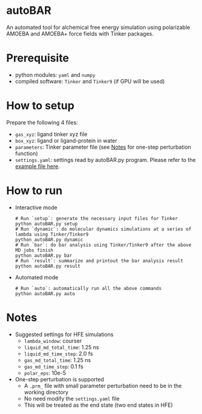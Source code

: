 # autoBAR
An automated tool for alchemical free energy simulation using polarizable AMOEBA and AMOEBA+ force fields with Tinker packages.

# Prerequisite
- python modules: `yaml` and `numpy`
- compiled software: `Tinker` and `Tinker9` (if GPU will be used)

# How to setup 
Prepare the following 4 files:
* `gas_xyz`: ligand tinker xyz file
* `box_xyz`: ligand or ligand-protein in water
* `parameters`: Tinker parameter file (see [Notes](#notes) for one-step perturbation function)
* `settings.yaml`: settings read by autoBAR.py program. Please refer to the [example file here](https://github.com/leucinw/autoBAR/blob/main/dat/settings.yaml).

# How to run 
* Interactive mode
  ```shell
  # Run `setup`: generate the necessary input files for Tinker
  python autoBAR.py setup
  # Run `dynamic`: do molecular dynamics simulations at a series of lambda using Tinker/Tinker9
  python autoBAR.py dynamic
  # Run `bar`: do bar analysis using Tinker/Tinker9 after the above MD jobs finish
  python autoBAR.py bar
  # Run `result`: summarize and printout the bar analysis result
  python autoBAR.py result
  ```
* Automated mode
  ```shell
  # Run `auto`: automatically run all the above commands
  python autoBAR.py auto
  ```
# Notes
* Suggested settings for HFE simulations
  * `lambda_window`: courser
  * `liquid_md_total_time`: 1.25 ns
  * `liquid_md_time_step`: 2.0 fs
  * `gas_md_total_time`: 1.25 ns
  * `gas_md_time_step`: 0.1 fs
  * `polar_eps`: 10e-5
* One-step perturbation is supported 
  * A `.prm_` file with small parameter perturbation need to be in the working directory
  * No need modify the `settings.yaml` file
  * This will be treated as the end state (two end states in HFE)
